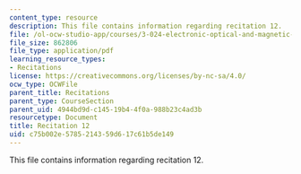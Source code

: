 ```yaml
---
content_type: resource
description: This file contains information regarding recitation 12.
file: /ol-ocw-studio-app/courses/3-024-electronic-optical-and-magnetic-properties-of-materials-spring-2013/c75b002e5785214359d617c61b5de149_MIT3_024S13_2012rec12.pdf
file_size: 862806
file_type: application/pdf
learning_resource_types:
- Recitations
license: https://creativecommons.org/licenses/by-nc-sa/4.0/
ocw_type: OCWFile
parent_title: Recitations
parent_type: CourseSection
parent_uid: 4944bd9d-c145-19b4-4f0a-988b23c4ad3b
resourcetype: Document
title: Recitation 12
uid: c75b002e-5785-2143-59d6-17c61b5de149
---
```

This file contains information regarding recitation 12.